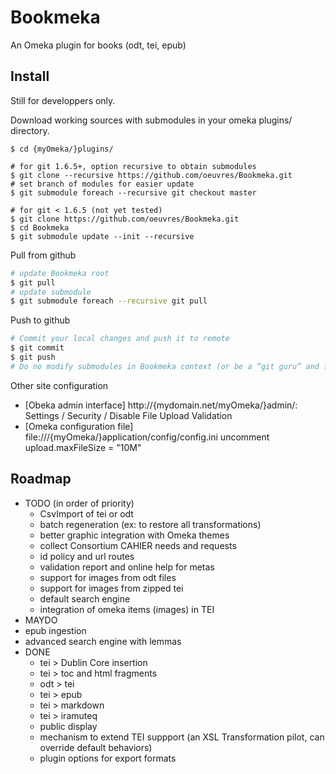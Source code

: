 
# Bookmeka

An Omeka plugin for books (odt, tei, epub)

## Install

Still for developpers only.

Download working sources with submodules in your omeka plugins/ directory.
```
$ cd {myOmeka/}plugins/
  
# for git 1.6.5+, option recursive to obtain submodules
$ git clone --recursive https://github.com/oeuvres/Bookmeka.git
# set branch of modules for easier update
$ git submodule foreach --recursive git checkout master
  
# for git < 1.6.5 (not yet tested)
$ git clone https://github.com/oeuvres/Bookmeka.git
$ cd Bookmeka
$ git submodule update --init --recursive
```

Pull from github
```sh
# update Bookmeka root
$ git pull
# update submodule
$ git submodule foreach --recursive git pull
```

Push to github
```sh
# Commit your local changes and push it to remote
$ git commit
$ git push
# Do no modify submodules in Bookmeka context (or be a “git guru” and fill this tuto)
```


Other site configuration

 * [Obeka admin interface] http://{mydomain.net/myOmeka/}admin/: Settings / Security / Disable File Upload Validation
 * [Omeka configuration file] file:///{myOmeka/}application/config/config.ini uncomment upload.maxFileSize = "10M"

## Roadmap

 - TODO (in order of priority)
   - CsvImport of tei or odt
   - batch regeneration (ex: to restore all transformations)
   - better graphic integration with Omeka themes
   - collect Consortium CAHIER needs and requests
   - id policy and url routes
   - validation report and online help for metas
   - support for images from odt files
   - support for images from zipped tei
   - default search engine
   - integration of omeka items (images) in TEI
  - MAYDO
   - epub ingestion
   - advanced search engine with lemmas
 - DONE
   - tei > Dublin Core insertion
   - tei > toc and html fragments
   - odt > tei
   - tei > epub
   - tei > markdown
   - tei > iramuteq
   - public display
   - mechanism to extend TEI suppport (an XSL Transformation pilot, can override default behaviors)
   - plugin options for export formats
